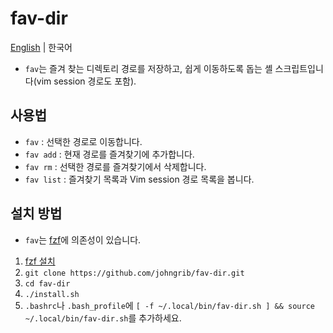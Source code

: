 # fav-dir

[English](README.md) | 한국어

* `fav`는 즐겨 찾는 디렉토리 경로를 저장하고, 쉽게 이동하도록 돕는 셸 스크립트입니다(vim session 경로도 포함).

## 사용법

* `fav` : 선택한 경로로 이동합니다.
* `fav add` : 현재 경로를 즐겨찾기에 추가합니다.
* `fav rm` : 선택한 경로를 즐겨찾기에서 삭제합니다.
* `fav list` : 즐겨찾기 목록과 Vim session 경로 목록을 봅니다.

## 설치 방법

* `fav`는 [fzf](https://github.com/junegunn/fzf )에 의존성이 있습니다.

1. [fzf 설치](https://github.com/junegunn/fzf#installation )
2. `git clone https://github.com/johngrib/fav-dir.git`
3. `cd fav-dir`
4. `./install.sh`
5. `.bashrc`나 `.bash_profile`에 `[ -f ~/.local/bin/fav-dir.sh ] && source ~/.local/bin/fav-dir.sh`를 추가하세요.

